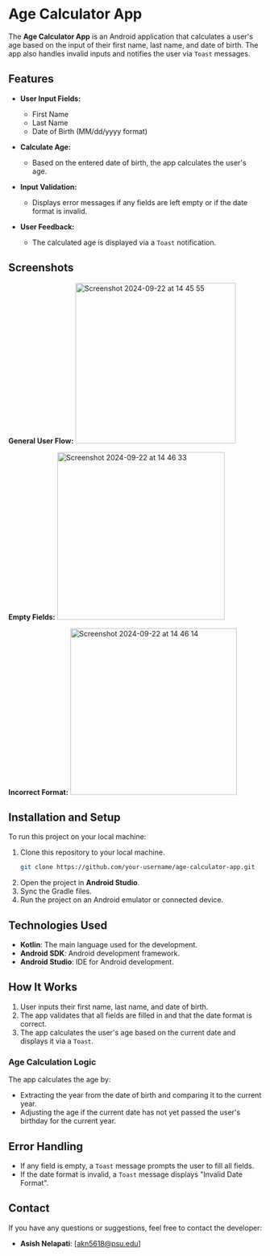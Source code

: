 # Age Calculator App

The **Age Calculator App** is an Android application that calculates a user's age based on the input of their first name, last name, and date of birth. The app also handles invalid inputs and notifies the user via `Toast` messages.

## Features

- **User Input Fields:**
  - First Name
  - Last Name
  - Date of Birth (MM/dd/yyyy format)
  
- **Calculate Age:**
  - Based on the entered date of birth, the app calculates the user's age.
  
- **Input Validation:**
  - Displays error messages if any fields are left empty or if the date format is invalid.
  
- **User Feedback:**
  - The calculated age is displayed via a `Toast` notification.

## Screenshots
**General User Flow:**
<img width="318" alt="Screenshot 2024-09-22 at 14 45 55" src="https://github.com/user-attachments/assets/21f4c2e1-2cce-4e02-abeb-3a33d3b03dea">

**Empty Fields:**
<img width="332" alt="Screenshot 2024-09-22 at 14 46 33" src="https://github.com/user-attachments/assets/64523131-3ccd-4509-9bb2-1e61122e4c23">

**Incorrect Format:**
<img width="330" alt="Screenshot 2024-09-22 at 14 46 14" src="https://github.com/user-attachments/assets/8ff1bafe-ffad-4781-acf6-6fc478f40d74">


## Installation and Setup

To run this project on your local machine:

1. Clone this repository to your local machine.
    ```bash
    git clone https://github.com/your-username/age-calculator-app.git
    ```
2. Open the project in **Android Studio**.
3. Sync the Gradle files.
4. Run the project on an Android emulator or connected device.

## Technologies Used

- **Kotlin**: The main language used for the development.
- **Android SDK**: Android development framework.
- **Android Studio**: IDE for Android development.

## How It Works

1. User inputs their first name, last name, and date of birth.
2. The app validates that all fields are filled in and that the date format is correct.
3. The app calculates the user's age based on the current date and displays it via a `Toast`.

### Age Calculation Logic

The app calculates the age by:

- Extracting the year from the date of birth and comparing it to the current year.
- Adjusting the age if the current date has not yet passed the user's birthday for the current year.

## Error Handling

- If any field is empty, a `Toast` message prompts the user to fill all fields.
- If the date format is invalid, a `Toast` message displays "Invalid Date Format".

## Contact

If you have any questions or suggestions, feel free to contact the developer:

- **Asish Nelapati**: [akn5618@psu.edu]


